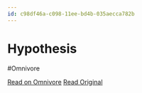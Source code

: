 ```yaml
---
id: c98df46a-c098-11ee-bd4b-035aecca782b
---
```


# Hypothesis
#Omnivore

[Read on Omnivore](https://omnivore.app/me/hypothesis-18d6210ef0f)
[Read Original](https://hypothes.is/a/Se3gbsCWEe6j_tdOrdqFhA)

